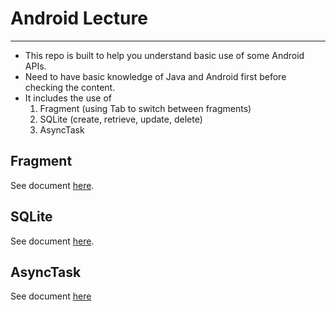 # Android Lecture
---
- This repo is built to help you understand basic use of some Android APIs.
- Need to have basic knowledge of Java and Android first before checking the content.
- It includes the use of
    1. Fragment (using Tab to switch between fragments)
    2. SQLite (create, retrieve, update, delete)
    3. AsyncTask

## Fragment
See document [here](http://developer.android.com/guide/components/fragments.html).

## SQLite
See document [here](http://developer.android.com/reference/android/database/sqlite/SQLiteDatabase.html).

## AsyncTask
See document [here](http://developer.android.com/reference/android/os/AsyncTask.html)
